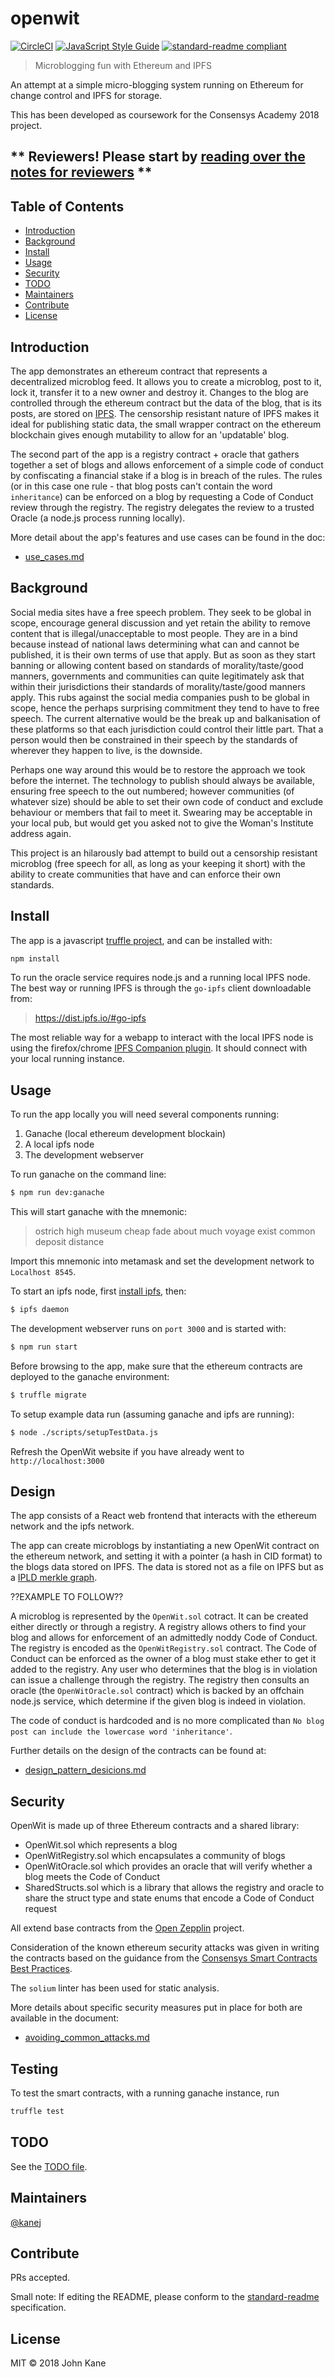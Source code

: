 # openwit

[![CircleCI](https://circleci.com/gh/kanej/openwit.svg?style=svg&circle-token=83c03cba6469010356c56bed2d1d182db3548996)](https://circleci.com/gh/kanej/openwit)
[![JavaScript Style Guide](https://img.shields.io/badge/code_style-standard-brightgreen.svg?style=flat-square)](https://standardjs.com)
[![standard-readme compliant](https://img.shields.io/badge/standard--readme-OK-green.svg?style=flat-square)](https://github.com/RichardLitt/standard-readme)

> Microblogging fun with Ethereum and IPFS

An attempt at a simple micro-blogging system running on Ethereum for change control and IPFS for storage.

This has been developed as coursework for the Consensys Academy 2018 project.

** Reviewers! Please start by [reading over the notes for reviewers](./docs/reviewer_notes.md) **
-------------------------------------------------------------------------------------------

## Table of Contents

- [Introduction](#introduction)
- [Background](#background)
- [Install](#install)
- [Usage](#usage)
- [Security](#security)
- [TODO](#todo)
- [Maintainers](#maintainers)
- [Contribute](#contribute)
- [License](#license)

## Introduction

The app demonstrates an ethereum contract that represents a decentralized microblog feed. It allows you to create a microblog, post to it, lock it, transfer it to a new owner and destroy it. Changes to the blog are controlled through the ethereum contract but the data of the blog, that is its posts, are stored on [IPFS](https://ipfs.io). The censorship resistant nature of IPFS makes it ideal for publishing static data, the small wrapper contract on the ethereum blockchain gives enough mutability to allow for an 'updatable' blog.

The second part of the app is a registry contract + oracle that gathers together a set of blogs and allows enforcement of a simple code of conduct by confiscating a financial stake if a blog is in breach of the rules. The rules (or in this case one rule - that blog posts can't contain the word `inheritance`)
can be enforced on a blog by requesting a Code of Conduct review through the registry. The registry
delegates the review to a trusted Oracle (a node.js process running locally).

More detail about the app's features and use cases can be found in the doc:

* [use_cases.md](./docs/use_cases.md)

## Background

Social media sites have a free speech problem. They seek to be global in scope, encourage general discussion and yet retain the ability to remove content that is illegal/unacceptable to most people. They are in a bind because instead of national laws determining what can and cannot be published, it is their own terms of use that apply. But as soon as they start banning or allowing content based on standards of morality/taste/good manners, governments and communities can quite legitimately ask that within their jurisdictions their standards of morality/taste/good manners apply. This rubs against the social media companies push to be global in scope, hence the perhaps surprising commitment they tend to have to free speech. The current alternative would be the break up and balkanisation of these platforms so that each jurisdiction could control their little part. That a person would then be constrained in their speech by the standards of wherever they happen to live, is the downside.

Perhaps one way around this would be to restore the approach we took before the internet. The technology to publish should always be available, ensuring free speech to the out numbered; however communities (of whatever size) should be able to set their own code of conduct and exclude behaviour or members that fail to meet it. Swearing may be acceptable in your local pub, but would get you asked not to give the Woman's Institute address again.

This project is an hilarously bad attempt to build out a censorship resistant microblog (free speech for all, as long as your keeping it short) with the ability to create communities that have and can enforce their own standards. 

## Install

The app is a javascript [truffle project](https://truffleframework.com), and can be installed with:

```bash
npm install
```

To run the oracle service requires node.js and a running local IPFS node. The best way or running IPFS
is through the `go-ipfs` client downloadable from:

> https://dist.ipfs.io/#go-ipfs

The most reliable way for a webapp to interact with the local IPFS node is using the firefox/chrome
[IPFS Companion plugin](https://chrome.google.com/webstore/detail/ipfs-companion/nibjojkomfdiaoajekhjakgkdhaomnch). It should connect with your local running instance.

Usage
-----

To run the app locally you will need several components running:

1. Ganache (local ethereum development blockain)
2. A local ipfs node
3. The development webserver

To run ganache on the command line:

```bash
$ npm run dev:ganache
```

This will start ganache with the mnemonic:

> ostrich high museum cheap fade about much voyage exist common deposit distance

Import this mnemonic into metamask and set the development network to `Localhost 8545`.

To start an ipfs node, first [install ipfs](https://dist.ipfs.io/#go-ipfs), then:

```bash
$ ipfs daemon
```

The development webserver runs on `port 3000` and is started with:

```bash
$ npm run start
```

Before browsing to the app, make sure that the ethereum contracts are
deployed to the ganache environment:

```bash
$ truffle migrate
```

To setup example data run (assuming ganache and ipfs are running):

```bash
$ node ./scripts/setupTestData.js
```

Refresh the OpenWit website if you have already went to `http://localhost:3000`

## Design

The app consists of a React web frontend that interacts with the ethereum network and the ipfs network.

The app can create microblogs by instantiating a new OpenWit contract on the ethereum network, and setting
it with a pointer (a hash in CID format) to the blogs data stored on IPFS. The data is stored not as a file on IPFS but as a [IPLD merkle graph](https://ipld.io/).

??EXAMPLE TO FOLLOW??

A microblog is represented by the `OpenWit.sol` cotract. It can be created either directly or through a registry. A registry allows others to find your blog and allows for enforcement of an admittedly noddy Code of Conduct. The registry is encoded as the `OpenWitRegistry.sol` contract. The Code of Conduct can be enforced as the owner of a blog must stake ether to get it added to the registry. Any user who determines that the blog is in violation can issue a challenge through the registry. The registry then consults an oracle (the `OpenWitOracle.sol` contract) which is backed by an offchain node.js service, which determine if the given blog is indeed in violation.

The code of conduct is hardcoded and is no more complicated than `No blog post can include the lowercase word 'inheritance'`.

Further details on the design of the contracts can be found at:

* [design_pattern_desicions.md](./docs/design_pattern_desicions.md)

## Security

OpenWit is made up of three Ethereum contracts and a shared library:

* OpenWit.sol which represents a blog
* OpenWitRegistry.sol which encapsulates a community of blogs
* OpenWitOracle.sol which provides an oracle that will verify whether a blog meets the Code of Conduct
* SharedStructs.sol which is a library that allows the registry and oracle to share the struct type and state enums that encode a Code of Conduct request

All extend base contracts from the [Open Zepplin](https://openzeppelin.org/api/docs/open-zeppelin.html) project.

Consideration of the known ethereum security attacks was given in writing the contracts based on the
guidance from the [Consensys Smart Contracts Best Practices](https://consensys.github.io/smart-contract-best-practices/known_attacks/).

The `solium` linter has been used for static analysis.

More details about specific security measures put in place for both are available in the document:

* [avoiding_common_attacks.md](./docs/avoiding_common_attacks.md)

## Testing

To test the smart contracts, with a running ganache instance, run

```bash
truffle test
```

## TODO

See the [TODO file](./todo.md).

## Maintainers

[@kanej](https://github.com/kanej)

## Contribute

PRs accepted.

Small note: If editing the README, please conform to the [standard-readme](https://github.com/RichardLitt/standard-readme) specification.

## License

MIT © 2018 John Kane
